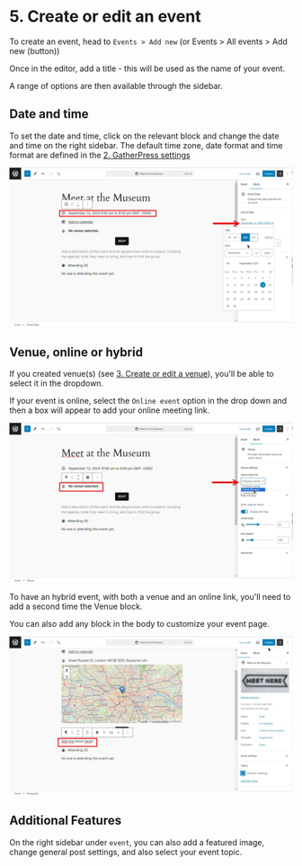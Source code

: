 # 5. Create or edit an event

To create an event, head to `Events > Add new` (or Events > All events > Add new (button))

Once in the editor, add a title - this will be used as the name of your event.

A range of options are then available through the sidebar.

## Date and time
To set the date and time, click on the relevant block and change the date and time on the right sidebar.
The default time zone, date format and time format are defined in the [2. GatherPress settings](./2-gatherpress-settings.md)

![Add new event](../media/user-5-create-or-edit-an-event.png)

## Venue, online or hybrid

If you created venue(s) (see [3. Create or edit a venue](./3-create-or-edit-a-venue.md)), you'll be able to select it in the dropdown. 

If your event is online, select the `Online event` option in the drop down and then a box will appear to add your online meeting link.

![Choose the venue or online link](../media/user-5-create-or-edit-an-event-1.png)

To have an hybrid event, with both a venue and an online link, you'll need to add a second time the Venue block.

You can also add any block in the body to customize your event page.

![Add blocks](../media/user-5-create-or-edit-an-event-2.png)

## Additional Features
On the right sidebar under `event`, you can also add a featured image, change general post settings, and also select your event topic.
